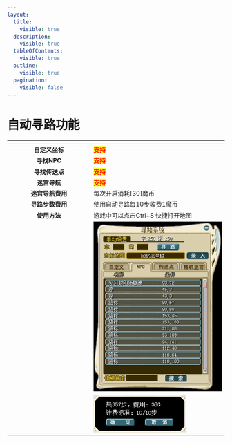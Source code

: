 ```yaml
---
layout:
  title:
    visible: true
  description:
    visible: true
  tableOfContents:
    visible: true
  outline:
    visible: true
  pagination:
    visible: false
---
```


# 自动寻路功能

<table data-header-hidden><thead><tr><th width="179" align="center"></th><th></th></tr></thead><tbody><tr><td align="center"><strong>自定义坐标</strong></td><td><mark style="color:red;"><strong>支持</strong></mark></td></tr><tr><td align="center"><strong>寻找NPC</strong></td><td><mark style="color:red;"><strong>支持</strong></mark></td></tr><tr><td align="center"><strong>寻找传送点</strong></td><td><mark style="color:red;"><strong>支持</strong></mark></td></tr><tr><td align="center"><strong>迷宫导航</strong></td><td><mark style="color:red;"><strong>支持</strong></mark></td></tr><tr><td align="center"><strong>迷宫导航费用</strong></td><td>每次开启消耗[30]魔币</td></tr><tr><td align="center"><strong>寻路步数费用</strong></td><td>使用自动寻路每10步收费1魔币</td></tr><tr><td align="center"><strong>使用方法</strong></td><td>游戏中可以点击Ctrl+S 快捷打开地图</td></tr><tr><td align="center"><br></td><td><img src="../../.gitbook/assets/QQ图片20210127202559.png" alt=""></td></tr><tr><td align="center"><br></td><td><img src="../../.gitbook/assets/QQ图片20210127202637.png" alt=""></td></tr></tbody></table>
